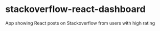 # stackoverflow-react-dashboard
App showing React posts on Stackoverflow from users with high rating
